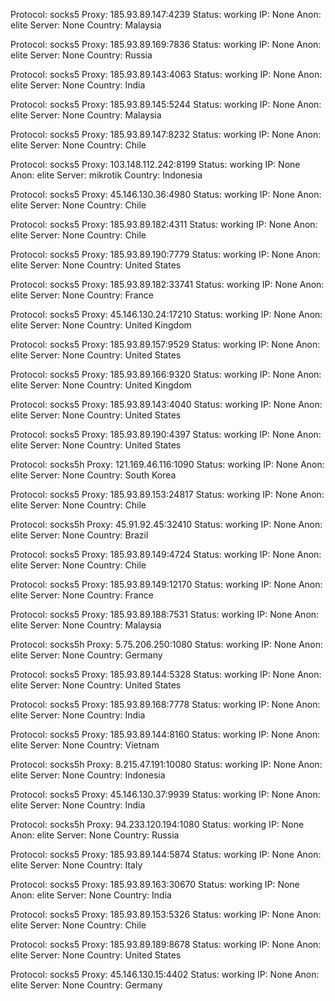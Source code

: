 Protocol: socks5
Proxy: 185.93.89.147:4239
Status: working
IP: None
Anon: elite
Server: None
Country: Malaysia

Protocol: socks5
Proxy: 185.93.89.169:7836
Status: working
IP: None
Anon: elite
Server: None
Country: Russia

Protocol: socks5
Proxy: 185.93.89.143:4063
Status: working
IP: None
Anon: elite
Server: None
Country: India

Protocol: socks5
Proxy: 185.93.89.145:5244
Status: working
IP: None
Anon: elite
Server: None
Country: Malaysia

Protocol: socks5
Proxy: 185.93.89.147:8232
Status: working
IP: None
Anon: elite
Server: None
Country: Chile

Protocol: socks5
Proxy: 103.148.112.242:8199
Status: working
IP: None
Anon: elite
Server: mikrotik
Country: Indonesia

Protocol: socks5
Proxy: 45.146.130.36:4980
Status: working
IP: None
Anon: elite
Server: None
Country: Chile

Protocol: socks5
Proxy: 185.93.89.182:4311
Status: working
IP: None
Anon: elite
Server: None
Country: Chile

Protocol: socks5
Proxy: 185.93.89.190:7779
Status: working
IP: None
Anon: elite
Server: None
Country: United States

Protocol: socks5
Proxy: 185.93.89.182:33741
Status: working
IP: None
Anon: elite
Server: None
Country: France

Protocol: socks5
Proxy: 45.146.130.24:17210
Status: working
IP: None
Anon: elite
Server: None
Country: United Kingdom

Protocol: socks5
Proxy: 185.93.89.157:9529
Status: working
IP: None
Anon: elite
Server: None
Country: United States

Protocol: socks5
Proxy: 185.93.89.166:9320
Status: working
IP: None
Anon: elite
Server: None
Country: United Kingdom

Protocol: socks5
Proxy: 185.93.89.143:4040
Status: working
IP: None
Anon: elite
Server: None
Country: United States

Protocol: socks5
Proxy: 185.93.89.190:4397
Status: working
IP: None
Anon: elite
Server: None
Country: United States

Protocol: socks5h
Proxy: 121.169.46.116:1090
Status: working
IP: None
Anon: elite
Server: None
Country: South Korea

Protocol: socks5
Proxy: 185.93.89.153:24817
Status: working
IP: None
Anon: elite
Server: None
Country: Chile

Protocol: socks5h
Proxy: 45.91.92.45:32410
Status: working
IP: None
Anon: elite
Server: None
Country: Brazil

Protocol: socks5
Proxy: 185.93.89.149:4724
Status: working
IP: None
Anon: elite
Server: None
Country: Chile

Protocol: socks5
Proxy: 185.93.89.149:12170
Status: working
IP: None
Anon: elite
Server: None
Country: France

Protocol: socks5
Proxy: 185.93.89.188:7531
Status: working
IP: None
Anon: elite
Server: None
Country: Malaysia

Protocol: socks5h
Proxy: 5.75.206.250:1080
Status: working
IP: None
Anon: elite
Server: None
Country: Germany

Protocol: socks5
Proxy: 185.93.89.144:5328
Status: working
IP: None
Anon: elite
Server: None
Country: United States

Protocol: socks5
Proxy: 185.93.89.168:7778
Status: working
IP: None
Anon: elite
Server: None
Country: India

Protocol: socks5
Proxy: 185.93.89.144:8160
Status: working
IP: None
Anon: elite
Server: None
Country: Vietnam

Protocol: socks5h
Proxy: 8.215.47.191:10080
Status: working
IP: None
Anon: elite
Server: None
Country: Indonesia

Protocol: socks5
Proxy: 45.146.130.37:9939
Status: working
IP: None
Anon: elite
Server: None
Country: India

Protocol: socks5h
Proxy: 94.233.120.194:1080
Status: working
IP: None
Anon: elite
Server: None
Country: Russia

Protocol: socks5
Proxy: 185.93.89.144:5874
Status: working
IP: None
Anon: elite
Server: None
Country: Italy

Protocol: socks5
Proxy: 185.93.89.163:30670
Status: working
IP: None
Anon: elite
Server: None
Country: India

Protocol: socks5
Proxy: 185.93.89.153:5326
Status: working
IP: None
Anon: elite
Server: None
Country: Chile

Protocol: socks5
Proxy: 185.93.89.189:8678
Status: working
IP: None
Anon: elite
Server: None
Country: United States

Protocol: socks5
Proxy: 45.146.130.15:4402
Status: working
IP: None
Anon: elite
Server: None
Country: Germany

